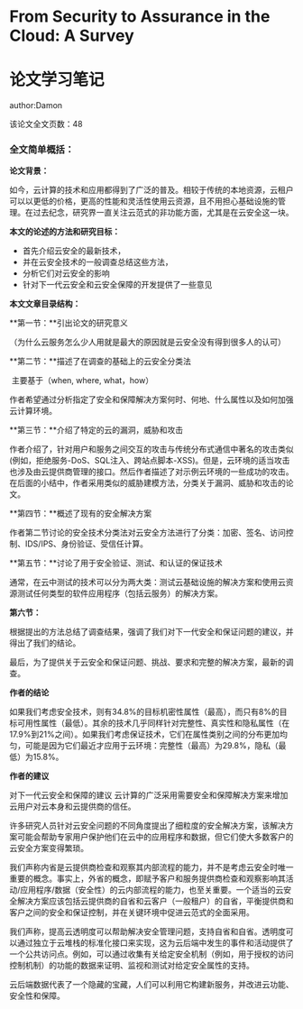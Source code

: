 # From Security to Assurance in the Cloud: A Survey

#                                  论文学习笔记

author:Damon

该论文全文页数：48

### 全文简单概括：

**论文背景：**

如今，云计算的技术和应用都得到了广泛的普及。相较于传统的本地资源，云租户可以以更低的价格，更高的性能和灵活性使用云资源，且不用担心基础设施的管理。在过去纪念，研究界一直关注云范式的非功能方面，尤其是在云安全这一块。

**本文的论述的方法和研究目标：**

- 首先介绍云安全的最新技术，
- 并在云安全技术的一般调查总结这些方法，
- 分析它们对云安全的影响
- 针对下一代云安全和云安全保障的开发提供了一些意见

**本文文章目录结构：**

**第一节：**引出论文的研究意义

​				（为什么云服务怎么少人用就是最大的原因就是云安全没有得到很多人的认可）

**第二节：**描述了在调查的基础上的云安全分类法

​               主要基于（when, where, what，how）

​				作者希望通过分析指定了安全和保障解决方案何时、何地、什么属性以及如何加强云计算环境。

**第三节：**介绍了特定的云的漏洞，威胁和攻击

​				作者介绍了，针对用户和服务之间交互的攻击与传统分布式通信中著名的攻击类似(例如，拒绝服务-DoS、SQL注入、跨站点脚本-XSS)。但是，云环境的适当攻击也涉及由云提供商管理的接口。然后作者描述了对示例云环境的一些成功的攻击。在后面的小结中，作者采用类似的威胁建模方法，分类关于漏洞、威胁和攻击的论文。

**第四节：**概述了现有的安全解决方案

​				作者第二节讨论的安全技术分类法对云安全方法进行了分类：加密、签名、访问控制、IDS/IPS、身份验证、受信任计算。

**第五节：**讨论了用于安全验证、测试、和认证的保证技术

​				通常，在云中测试的技术可以分为两大类：测试云基础设施的解决方案和使用云资源测试任何类型的软件应用程序（包括云服务）的解决方案。

**第六节：**

根据提出的方法总结了调查结果，强调了我们对下一代安全和保证问题的建议，并得出了我们的结论。

最后，为了提供关于云安全和保证问题、挑战、要求和完整的解决方案，最新的调查。

**作者的结论**

如果我们考虑安全技术，则有34.8%的目标机密性属性（最高），而只有8%的目标可用性属性（最低）。其余的技术几乎同样针对完整性、真实性和隐私属性（在17.9%到21%之间）。如果我们考虑保证技术，它们在属性类别之间的分布更加均匀，可能是因为它们最近才应用于云环境：完整性（最高）为29.8%，隐私（最低）为15.8%。

**作者的建议**

对下一代云安全和保障的建议 云计算的广泛采用需要安全和保障解决方案来增加云用户对云本身和云提供商的信任。

许多研究人员针对云安全问题的不同角度提出了细粒度的安全解决方案，该解决方案可能会帮助专家用户保护他们在云中的应用程序和数据，但它们使大多数客户的云安全方案变得繁琐。

我们声称内省是云提供商检查和观察其内部流程的能力，并不是考虑云安全时唯一重要的概念。事实上，外省的概念，即赋予客户和服务提供商检查和观察影响其活动/应用程序/数据（安全性）的云内部流程的能力，也至关重要。一个适当的云安全解决方案应该包括云提供商的自省和云客户（一般租户）的自省，平衡提供商和客户之间的安全和保证控制，并在关键环境中促进云范式的全面采用。

我们声称，提高云透明度可以帮助解决安全管理问题，支持自省和自省。透明度可以通过独立于云堆栈的标准化接口来实现，这为云后端中发生的事件和活动提供了一个公共访问点。例如，可以通过收集有关给定安全机制（例如，用于授权的访问控制机制）的功能的数据来证明、监视和测试对给定安全属性的支持。

云后端数据代表了一个隐藏的宝藏，人们可以利用它构建新服务，并改进云功能、安全性和保障。





